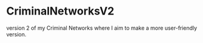 # CriminalNetworksV2

version 2 of my Criminal Networks where I aim to make a more user-friendly version. 
